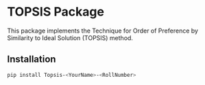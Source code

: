 # TOPSIS Package

This package implements the Technique for Order of Preference by Similarity to Ideal Solution (TOPSIS) method.

## Installation

```bash
pip install Topsis-<YourName>-<RollNumber>
